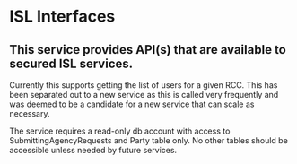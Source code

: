 # ISL Interfaces

## This service provides API(s) that are available to secured ISL services.

Currently this supports getting the list of users for a given RCC.
This has been separated out to a new service as this is called very frequently and was deemed to be a candidate for a new service that can scale as necessary.

The service requires a read-only db account with access to SubmittingAgencyRequests and Party table only. No other tables should be 
accessible unless needed by future services.

